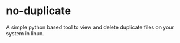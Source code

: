 # no-duplicate
A simple python based tool to view and delete duplicate files on your system in linux.
